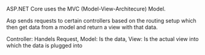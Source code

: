 ASP.NET Core uses the MVC (Model-View-Architecure) Model.

Asp sends requests to certain controllers based on the routing setup which then get data from a model and return a view with that data.

Controller: Handels Request,
Model: Is the data,
View: Is the actual view into which the data is plugged into
